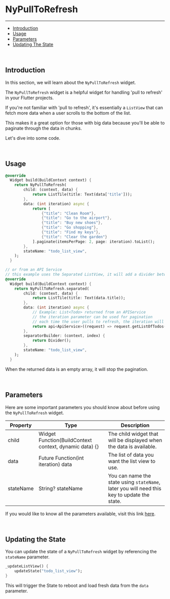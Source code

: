 # NyPullToRefresh

---

<a name="section-1"></a>
- [Introduction](#introduction "Introduction")
- [Usage](#usage "Usage")
- [Parameters](#parameters "Parameters")
- [Updating The State](#updating-the-state "Updating The State")


<a name="introduction"></a>
<br>

## Introduction

In this section, we will learn about the `NyPullToRefresh` widget.

The `NyPullToRefresh` widget is a helpful widget for handling 'pull to refresh' in your Flutter projects.

If you're not familiar with 'pull to refresh', it's essentially a `ListView` that can fetch more data when a user scrolls to the bottom of the list.

This makes it a great option for those with big data because you'll be able to paginate through the data in chunks.

Let's dive into some code.

<a name="usage"></a>
<br>

## Usage

``` dart
@override
  Widget build(BuildContext context) {
    return NyPullToRefresh(
        child: (context, data) {
            return ListTile(title: Text(data['title']));
        },
        data: (int iteration) async {
            return [
                {"title": "Clean Room"},
                {"title": "Go to the airport"},
                {"title": "Buy new shoes"},
                {"title": "Go shopping"},
                {"title": "Find my keys"},
                {"title": "Clear the garden"}
            ].paginate(itemsPerPage: 2, page: iteration).toList();
        },
        stateName: "todo_list_view",
    );
  }

// or from an API Service
// this example uses the Separated ListView, it will add a divider between each item
@override
  Widget build(BuildContext context) {
    return NyPullToRefresh.separated(
        child: (context, data) {
            return ListTile(title: Text(data.title));
        },
        data: (int iteration) async {
            // Example: List<Todo> returned from an APIService
            // the iteration parameter can be used for pagination
            // each time the user pulls to refresh, the iteration will increase by 1
            return api<ApiService>((request) => request.getListOfTodos(), page: iteration);
        },
        separatorBuilder: (context, index) {
            return Divider();
        },
        stateName: "todo_list_view",
    );
  }
```

When the returned data is an empty array, it will stop the pagination.

<a name="parameters"></a>
<br>

## Parameters

Here are some important parameters you should know about before using the `NyPullToRefresh` widget.

| Property | Type | Description |
| --- | --- | --- |
| child | Widget Function(BuildContext context, dynamic data) {} | The child widget that will be displayed when the data is available. |
| data | Future Function(int iteration) data | The list of data you want the list view to use. |
| stateName | String? stateName | You can name the state using `stateName`, later you will need this key to update the state. |

If you would like to know all the parameters available, visit this link [here](https://github.com/nylo-core/support/blob/{{$version}}/lib/widgets/ny_pull_to_refresh.dart). 

<a name="updating-the-state"></a>
<br>

## Updating the State

You can update the state of a `NyPullToRefresh` widget by referencing the `stateName` parameter.

``` dart
_updateListView() {
    updateState("todo_list_view");
}
```

This will trigger the State to reboot and load fresh data from the `data` parameter.
